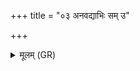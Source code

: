 +++
title = "०३ अनवद्याभिः सम् उ"

+++
<details><summary>मूलम् (GR)</summary>

अनवद्याभिः सम् उ जग्म आभिर्  
अप्सराभिर् अपि गन्धर्व आसु ।  
समुद्र आसां सदनं म आहुर्  
यतः सद्य आ च परा च यन्ति ॥
</details>